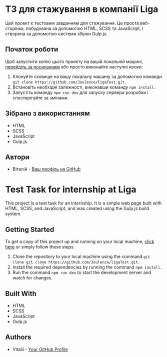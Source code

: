 # ТЗ для стажування в компанії Liga

Цей проект є тестовим завданням для стажування. Це проста веб-сторінка, побудована за допомогою HTML, SCSS та JavaScript, і створена за допомогою системи збірки Gulp.js.

## Початок роботи

Щоб запустити копію цього проекту на вашій локальній машині, [перейдіть за посиланням](https://joulence.github.io/ligaTest/dist/) або просто виконайте наступні кроки:

1. Клонуйте сховище на вашу локальну машину за допомогою команди `git clone https://github.com/Joulence/ligaTest.git`.
2. Встановіть необхідні залежності, виконавши команду `npm install`.
3. Запустіть команду `npm run dev` для запуску сервера розробки і спостерігайте за змінами.

## Зібрано з використанням

- HTML
- SCSS
- JavaScript
- Gulp.js

## Автори

- Віталій - [Ваш профіль на GitHub](https://github.com/Joulence)



# Test Task for internship at Liga

This project is a test task for an internship. It is a simple web page built with HTML, SCSS, and JavaScript, and was created using the Gulp.js build system.

## Getting Started

To get a copy of this project up and running on your local machine, [click here](https://joulence.github.io/ligaTest/dist/) or simply follow these steps:

1. Clone the repository to your local machine using the command `git clone git clone https://github.com/Joulence/ligaTest.git`.
2. Install the required dependencies by running the command `npm install`.
3. Run the command `npm run dev` to start the development server and watch for changes.

## Built With

- HTML
- SCSS
- JavaScript
- Gulp.js

## Authors

- Vitalii - [Your GitHub Profile](https://github.com/Joulence)